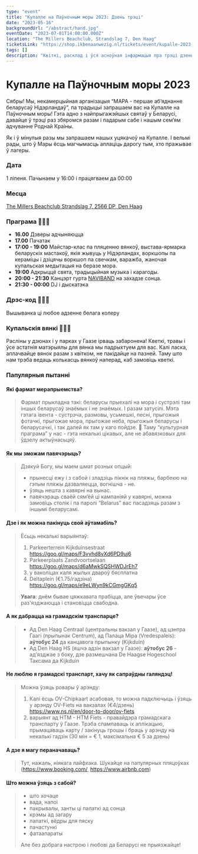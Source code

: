 ```yaml
---
type: "event"
title: "Купалле на Паўночным моры 2023: Дзень трэці"
date: "2023-05-16"
backgroundUrl: "/abstract/hand.jpg"
eventDate: "2023-07-01T14:00:00.000Z"
location: "The Millers Beachclub, Strandslag 7, Den Haag"
ticketsLink: "https://shop.ikbenaanwezig.nl/tickets/event/kupalle-2023-early-birds"
tags: []
description: "Квіткі, расклад і ўся асноўная інфармацыя пра трэці дзень фестываля беларускай культуры «Купалле на Паўночным моры 2023»"
---
```


# Купалле на Паўночным моры 2023

Сябры! Мы, некамерцыйная арганізацыя “МАРА - першае аб’яднанне беларусаў Нідэрландаў”, па традыцыі запрашаем вас на Купалле на Паўночным моры!
Гэта адно з найпрыгажэйшых святаў у Беларусі, давайце ў трэці раз збяромся разам і падарым сабе і нашым сем’ям адчуванне Роднай Краіны.

Як і ў мінулыя разы мы запрашаем нашых уцякачоў на Купалле. І вельмі рады, што ў Мары ёсць магчымасць аплаціць дарогу тым, хто пражывае ў лагеры.

### Дата
1 ліпеня. Пачынаем у 16:00 і працягваем да 00:00

### Месца
[The Millers Beachclub
Strandslag 7, 2566 DP, Den Haag](https://maps.app.goo.gl/Dach3XgMAyCrBrMRA?g_st=ic)

### Праграма 🌿🌿🌿
- **16.00** Дзверы адчыняюцца
- **17.00** Пачатак
- **17:00 - 19:00** Майстар-клас па пляценню вянкоў, выстава-ярмарка беларускіх мастакоў, якія жывуць у Нідэрландах, воркшопы па кераміцы і дзіцячы воркшоп па свечкам, варажба, жаночая купальская медытацыя на беразе мора.
- **19:00** Адкрыццё свята, традыцыйная музыка і карагоды.
- **20:00 - 21:30** Канцэрт гурта [NAVIBAND](https://www.instagram.com/naviband/) на захадзе сонца.
- **21:30 - 00:00** DJ і дыскатэка

### Дрэс-код 🤍🤍🤍
Вышыванка ці любое адзенне белага колеру

### Купальскія вянкі 🌾🌾🌾
Расліны у дзюнах і у парках у Гаазе ірваць забаронена! 
Кветкі, травы і ўсе астатнія матэрыялы для вянка мы падрыхтуем для вас. 
Калі ласка, аплачвайце вянок разам з квітком, не пакідайце на пазней. Таму што нам трэба ведаць колькасць вянкоў наперад, каб замовіць кветкі.

### Папулярныя пытанні

#### Які фармат мерапрыемства?
> Фармат прыкладна такі: беларусы прыехалі на мора і сустрэлі там іншых беларусаў знаёмых і не знаёмых. І разам затусілі.
Мэта гэтага івента - сустрэча, размовы, усьмешкі, песні, прыгожыя фотачкі, прыгожае мора, прыгожае неба, прыгожыя беларусы і беларусачкі, і так далей як там у каго пойдзе. 🙂
Таму “культурная праграма” у нас - гэта некалькі цікавых, але не абавязковых для ўдзелу актыўнасьцяў.

#### Як мы зможам павячэрыць?
> Дзякуй Богу, мы маем шмат розных опцый:
> - прынесці ежу і з сабой і зладзіць пікнік на пляжы, барбекю на гэтым пляжы дазваляецца, вогнішча - не.
> - ўзяць нешта з кавярні на вынас.
> - павячэраць сваёй сям’ёй ці кампаніяй у кавярні, можна замовіць столік і па паролі  “Belarus” вас пасадзяць разам з іншымі беларусамі.

#### Дзе і як можна пакінуць свой аўтамабіль?
> Ёсьць некалькі варыянтаў:
> 1. Parkeerterrein Kijkduinsestraat <https://goo.gl/maps/F3vvhd8vXd6PD9uj6> 
> 1. Parkeerplaats Zandvoortselaan <https://goo.gl/maps/d6aMwkSQSHWDJrEh7> 
> 1. у ваколіцах каля жылых двароў бясплатна
> 1. Deltaplein (€1.75/гадзіна) <https://goo.gl/maps/e9eLWyn9kCGmgGKq5> 
>
> **Увага**: днём бывае цяжкавата прабіцца, але ўвечары ўсе раз'язджаюцца і становіцца свабодна.

#### А як дабрацца на грамадскім транспарце?
> * Ад Den Haag Centraal (центральны вакзал у Гаазе), ад цэнтра Гаагі (прыпынак Centrum), ад Палаца Міра (Vredespaleis): **аўтобус 24** да канцавога прыпынку (Kijkduin)
> * Ад Den Haag HS (яшчэ адзін вакзал у Гаазе): **аўтобус 26** - ад'язджае з боку, дзе размешчана De Haagse Hogeschool Таксама да Kijkduin

#### Не люблю я грамадскі транспарт, хачу як сапраўдны галяндэц!
> Можна ўзяць ровары ў арэнду:
> 1. Калі ёсць OV-Chipkaart асабовая, то можна падключыць і ўзяць у арэнду OV-Fiets на вакзалах (€4/дзень) <https://www.ns.nl/en/door-to-door/ov-fiets> 
> 1. варыянт ад HTM - HTM Fiets - правайдэра грамадскага транспарту ў Гаазе. Трэба спампаваць іх аплікацыю, прымацаваць карту / закінуць грошы і браць у арэнду на некалькі гадзін (30 мін = € 1, максімальна € 5 за дзень)

#### А дзе я магу пераначаваць?
> Тут, нажаль, ніякага лайфхака. Шукайце на папулярных пляцоўках (<https://www.booking.com/>, <https://www.airbnb.com>)

#### Што можна ўзяць з сабой?
> * што хочаце 
> * вада, напоі 
> * пакрывалы, занты ці палаткі ад сонца
> * крэмы ад загару 
> * лапаткі, вёдры для пяску 
> * пачастункі 
> * фатаапараты
>
> Але без добрага настрою і любові да Беларусі не прыязжайце!
